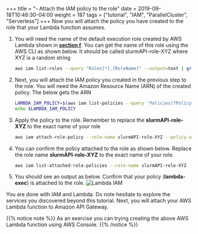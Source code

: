 +++
title = "- Attach the IAM policy to the role"
date = 2019-09-18T10:46:30-04:00
weight = 187
tags = ["tutorial", "IAM", "ParallelCluster", "Serverless"]
+++
Now you will attach the policy you have created to the role that your Lambda function assumes.


1. You will need the name of the default execution role created by AWS Lambda shown in [**section f**](/04-serverless/06-slurm-lambda-config/06-config2.html). You can get the name of this role using the AWS CLI as shown below. It should be called slurmAPI-role-XYZ where XYZ is a random string

   ```bash
   aws iam list-roles --query "Roles[*].[RoleName]" --output=text | grep "slurmAPI-role"
   ``` 

2. Next, you will attach the IAM policy you created in the previous step to the role. You will need the Amazon Resource Name (ARN) of the created policy. The below gets the ARN

   ```bash
   LAMBDA_IAM_POLICY=$(aws iam list-policies --query 'Policies[?PolicyName==`lambda-exec`].Arn' --output text)
   echo $LAMBDA_IAM_POLICY
   ```

3. Apply the policy to the role. Remember to replace the **slurmAPI-role-XYZ** to the exact name of your role

   ```bash
   aws iam attach-role-policy --role-name slurmAPI-role-XYZ --policy-arn $LAMBDA_IAM_POLICY
   ```

4. You can confirm the policy attached to the role as shown below. Replace the role name **slurmAPI-role-XYZ** to the exact name of your role. 

   ```bash
   aws iam list-attached-role-policies --role-name slurmAPI-role-XYZ
   ```

5. You should see an output as below. Confirm that your policy (**lambda-exec**) is attached to the role. 
![Lambda IAM ](/images/serverless/lambda-iam-role-list-policy.png)

You are done with IAM and Lambda. Do note hesitate to explore the services you discovered beyond this tutorial. Next, you will attach your AWS Lambda function to Amazon API Gateway.

{{% notice note %}}
As an exercise you can trying creating the above AWS Lambda function using AWS Console.
{{% /notice %}}
